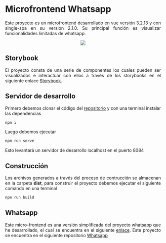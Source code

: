 # Microfrontend Whatsapp

<p style='text-align: justify;'> Este proyecto es un microfrontend desarrollado en vue versión 3.2.13 y con single-spa en su version 2.1.0. Su principal función es visualizar funcionalidades limitadas de whatsapp. </p>

<p align="center">
    <img src="https://hme-mf-resources.netlify.app/src/assets/hme-mf-resources/images/mf-whatsapp.png"/>
</p>

## Storybook

<p style='text-align: justify;'> El proyecto consta de una serie de componentes los cuales pueden ser visualizados e interactuar con ellos a través de los storybooks en el siguiente enlace <a href="https://storybook-mf-whatsapp.netlify.app">Storybook</a>.</p> 

## Servidor de desarrollo

<p style='text-align: justify;'> Primero debemos clonar el código del <a href="https://github.com/lamatcalderon/mf-whatsapp">repositorio</a> y con una terminal instalar las dependencias</p> 

```sh
npm i
```

<p style='text-align: justify;'> Luego debemos ejecutar</p> 

```sh
npm run serve
```

<p style='text-align: justify;'> Esto levantará un servidor de desarrollo localhost en el puerto 8084 </p> 


## Construcción

<p style='text-align: justify;'> Los archivos generados a través del proceso de contrucción se almacenan en la carpeta <strong>dist</strong>, para construir el proyecto debemos ejecutar el siguiente comando en una terminal</p> 


```sh
npm run build
```

## Whatsapp
<p style='text-align: justify;'> Este micro-frontend es una versión simplificada del proyecto whatsapp que he desarrollado, el cual se encuentra en el siguiente <a href="https://lmac-whatsapp.netlify.app">enlace</a>. Este proyecto se encuentra en el siguiente repositorio <a href="https://github.com/lamatcalderon/whatsapp-front">Whatsapp</a></p> 
